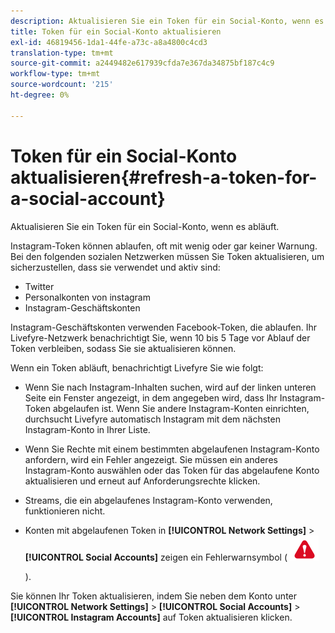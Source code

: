```yaml
---
description: Aktualisieren Sie ein Token für ein Social-Konto, wenn es abläuft.
title: Token für ein Social-Konto aktualisieren
exl-id: 46819456-1da1-44fe-a73c-a8a4800c4cd3
translation-type: tm+mt
source-git-commit: a2449482e617939cfda7e367da34875bf187c4c9
workflow-type: tm+mt
source-wordcount: '215'
ht-degree: 0%

---
```


# Token für ein Social-Konto aktualisieren{#refresh-a-token-for-a-social-account}

Aktualisieren Sie ein Token für ein Social-Konto, wenn es abläuft.

Instagram-Token können ablaufen, oft mit wenig oder gar keiner Warnung. Bei den folgenden sozialen Netzwerken müssen Sie Token aktualisieren, um sicherzustellen, dass sie verwendet und aktiv sind:

* Twitter
* Personalkonten von instagram
* Instagram-Geschäftskonten

Instagram-Geschäftskonten verwenden Facebook-Token, die ablaufen. Ihr Livefyre-Netzwerk benachrichtigt Sie, wenn 10 bis 5 Tage vor Ablauf der Token verbleiben, sodass Sie sie aktualisieren können.

Wenn ein Token abläuft, benachrichtigt Livefyre Sie wie folgt:

* Wenn Sie nach Instagram-Inhalten suchen, wird auf der linken unteren Seite ein Fenster angezeigt, in dem angegeben wird, dass Ihr Instagram-Token abgelaufen ist. Wenn Sie andere Instagram-Konten einrichten, durchsucht Livefyre automatisch Instagram mit dem nächsten Instagram-Konto in Ihrer Liste.
* Wenn Sie Rechte mit einem bestimmten abgelaufenen Instagram-Konto anfordern, wird ein Fehler angezeigt. Sie müssen ein anderes Instagram-Konto auswählen oder das Token für das abgelaufene Konto aktualisieren und erneut auf Anforderungsrechte klicken.
* Streams, die ein abgelaufenes Instagram-Konto verwenden, funktionieren nicht.
* Konten mit abgelaufenen Token in **[!UICONTROL Network Settings]** > **[!UICONTROL Social Accounts]** zeigen ein Fehlerwarnsymbol ( ![](assets/warningError.png)

   ).

Sie können Ihr Token aktualisieren, indem Sie neben dem Konto unter **[!UICONTROL Network Settings]** > **[!UICONTROL Social Accounts]** > **[!UICONTROL Instagram Accounts]** auf Token aktualisieren klicken.

